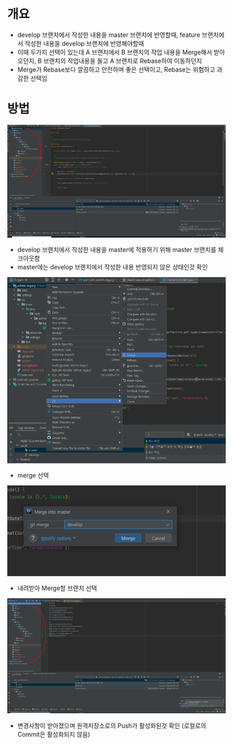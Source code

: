 # 개요

- develop 브랜치에서 작성한 내용을 master 브랜치에 반영할때, feature 브랜치에서 작성한 내용을 develop 브랜치에 반영해야할때
- 이때 두가지 선택이 있는데 A 브랜치에서 B 브랜치의 작업 내용을 Merge해서 받아오던지, B 브랜치의 작업내용을 들고 A 브랜치로 Rebase하여 이동하던지
- Merge가 Rebase보다 깔끔하고 안전하며 좋은 선택이고, Rebase는 위험하고 과감한 선택임

# 방법

![img.png](img.png)

- develop 브랜치에서 작성한 내용을 master에 적용하기 위해 master 브랜치를 체크아웃함
- master에는 develop 브랜치에서 작성한 내용 반영되지 않은 상태인것 확인

![img_1.png](img_1.png)

- merge 선택

![img_2.png](img_2.png)

- 내려받아 Merge할 브랜치 선택

![img_3.png](img_3.png)

- 변경사항이 받아졌으며 원격저장소로의 Push가 활성화된것 확인 (로컬로의 Commit은 활성화되지 않음)